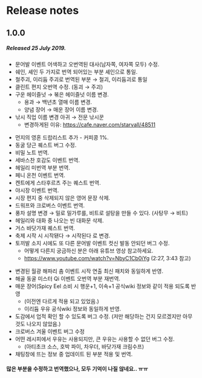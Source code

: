 # Release notes
## 1.0.0
##### Released 25 July 2019.

* 문어발 이벤트 어색하고 오번역된 대사(남자쪽, 여자쪽 모두) 수정.
* 쉐인, 셰인 두 가지로 번역 되어있는 부분 셰인으로 통일.
* 철주괴, 이리듐 주괴로 번역된 부분 → 철괴, 이리듐괴로 통일
* 클린트 편지 오번역 수정. (동괴 → 주괴)
* 구운 헤이즐넛 → 볶은 헤이즐넛 이름 변경.
  * 용과 → 백년초 열매 이름 변경.
  * 양념 장어 → 매운 장어 이름 변경.
* 낚시 직업 이름 변경 아귀 → 전문 낚시꾼
  * 변경하게된 이유: https://cafe.naver.com/starvall/48511

+ 먼지의 영혼 드랍리스트 추가 - 커피콩 1%.
+ 동굴 당근 퀘스트 버그 수정.
+ 비밀 노트 번역.
+ 세바스찬 호감도 이벤트 번역.
+ 헤일리 미번역 부분 번역.
+ 페니 온천 이벤트 번역.
+ 켄트에게 스타후르츠 주는 퀘스트 번역.
+ 야시장 이벤트 번역.
+ 시장 편지 중 삭제되지 않은 영어 문장 삭제.
+ 드워프와 크로버스 이벤트 번역.
+ 풍차 설명 변경 → 밀로 밀가루를, 비트로 설탕을 만들 수 있다. (사탕무 → 비트)
+ 헤일리와 대화 중 나오는 빈 대화문 삭제.
+ 거스 바닷가재 퀘스트 번역.
+ 축제 시작 시 시작됀다 → 시작된다 로 변경.
+ 토끼발 소지 시에도 또 다른 문어발 이벤트 컷신 발동 안되던 버그 수정.
  + 어떻게 다른지 궁금하신 분은 아래 유튜브 영상 참고하세요.
  + https://www.youtube.com/watch?v=NbyC1Cb0iYg (2:27, 3:43 참고)

* 변경된 월광 해파리 춤 이벤트 시작 연출 최신 패치와 동일하게 반영.
* 해골 동굴 미스터 Qi 이벤트 오번역 부분 재번역.
* 매운 장어(Spicy Eel 소비 시 행운+1, 이속+1 공식wiki 정보와 같이 적용 되도록 반영
  * (이전엔 다르게 적용 되고 있었음.)
  * 이리듐 우유 공식wiki 정보와 동일하게 반영.
* 도감에서 업적 확인 할 수 있도록 버그 수정. (저만 해당하는 건지 모르겠지만 아무것도 나오지 않았음.)
* 크로버스 겨울 이벤트 버그 수정
* 어떤 레시피에서 우유는 사용되지만, 큰 우유는 사용할 수 없던 버그 수정.
  * (아티초크 소스, 호박 파이, 차우더, 바닷가재 크림수프)
* 채팅창에 뜨는 정보 중 업데이트 된 부분 적용 및 번역.
#### **많은 부분을 수정하고 번역했으나, 모두 기억이 나질 않네요.. ㅠㅠ**
